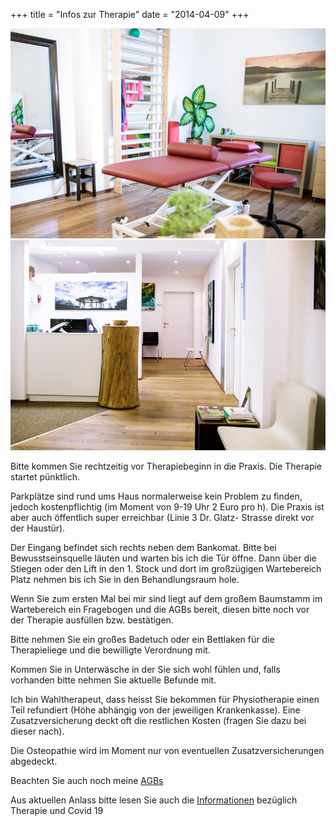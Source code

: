 +++
title = "Infos zur Therapie"
date = "2014-04-09"
+++

<img src="/img/infoszurtherapie.webp" >

<img src="/img/infoszurtherapie2.webp" >


Bitte kommen Sie rechtzeitig vor Therapiebeginn in die Praxis. Die Therapie startet pünktlich.


Parkplätze sind rund ums Haus normalerweise kein Problem zu finden, jedoch kostenpflichtig (im Moment von 9-19 Uhr 2 Euro pro h).  Die Praxis ist aber auch öffentlich super erreichbar (Linie 3 Dr. Glatz- Strasse direkt vor der Haustür).


Der Eingang befindet sich rechts neben dem Bankomat. Bitte bei Bewusstseinsquelle läuten und warten bis ich die Tür öffne. Dann über die Stiegen oder den Lift in den 1. Stock und dort im großzügigen Wartebereich Platz nehmen bis ich Sie in den Behandlungsraum hole.

Wenn Sie zum ersten Mal bei mir sind liegt auf dem großem Baumstamm im Wartebereich ein Fragebogen und die AGBs bereit, diesen bitte noch vor der Therapie ausfüllen bzw. bestätigen.


Bitte nehmen Sie ein großes Badetuch oder ein Bettlaken für die Therapieliege und die bewilligte Verordnung mit.


Kommen Sie in Unterwäsche in der Sie sich wohl fühlen und, falls vorhanden bitte nehmen Sie aktuelle Befunde mit.


Ich bin Wahltherapeut, dass heisst Sie bekommen für Physiotherapie einen Teil refundiert (Höhe abhängig von der jeweiligen Krankenkasse). Eine Zusatzversicherung deckt oft die restlichen Kosten (fragen Sie dazu bei dieser nach).


Die Osteopathie wird im Moment nur von eventuellen Zusatzversicherungen abgedeckt.

Beachten Sie auch noch meine [AGBs](/agbs)

Aus aktuellen Anlass bitte lesen Sie auch die [Informationen](/blog/aktuelleinfoscovid) bezüglich Therapie und Covid 19
